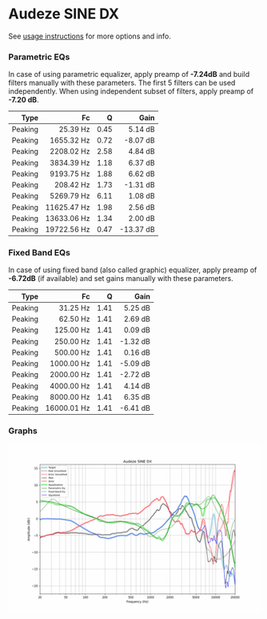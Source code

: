 # Audeze SINE DX
See [usage instructions](https://github.com/jaakkopasanen/AutoEq#usage) for more options and info.

### Parametric EQs
In case of using parametric equalizer, apply preamp of **-7.24dB** and build filters manually
with these parameters. The first 5 filters can be used independently.
When using independent subset of filters, apply preamp of **-7.20 dB**.

| Type    | Fc          |    Q | Gain      |
|--------:|------------:|-----:|----------:|
| Peaking | 25.39 Hz    | 0.45 | 5.14 dB   |
| Peaking | 1655.32 Hz  | 0.72 | -8.07 dB  |
| Peaking | 2208.02 Hz  | 2.58 | 4.84 dB   |
| Peaking | 3834.39 Hz  | 1.18 | 6.37 dB   |
| Peaking | 9193.75 Hz  | 1.88 | 6.62 dB   |
| Peaking | 208.42 Hz   | 1.73 | -1.31 dB  |
| Peaking | 5269.79 Hz  | 6.11 | 1.08 dB   |
| Peaking | 11625.47 Hz | 1.98 | 2.56 dB   |
| Peaking | 13633.06 Hz | 1.34 | 2.00 dB   |
| Peaking | 19722.56 Hz | 0.47 | -13.37 dB |

### Fixed Band EQs
In case of using fixed band (also called graphic) equalizer, apply preamp of **-6.72dB**
(if available) and set gains manually with these parameters.

| Type    | Fc          |    Q | Gain     |
|--------:|------------:|-----:|---------:|
| Peaking | 31.25 Hz    | 1.41 | 5.25 dB  |
| Peaking | 62.50 Hz    | 1.41 | 2.69 dB  |
| Peaking | 125.00 Hz   | 1.41 | 0.09 dB  |
| Peaking | 250.00 Hz   | 1.41 | -1.32 dB |
| Peaking | 500.00 Hz   | 1.41 | 0.16 dB  |
| Peaking | 1000.00 Hz  | 1.41 | -5.09 dB |
| Peaking | 2000.00 Hz  | 1.41 | -2.72 dB |
| Peaking | 4000.00 Hz  | 1.41 | 4.14 dB  |
| Peaking | 8000.00 Hz  | 1.41 | 6.35 dB  |
| Peaking | 16000.01 Hz | 1.41 | -6.41 dB |

### Graphs
![](./Audeze%20SINE%20DX.png)